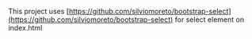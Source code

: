 This project uses [https://github.com/silviomoreto/bootstrap-select](https://github.com/silviomoreto/bootstrap-select) for select element on index.html